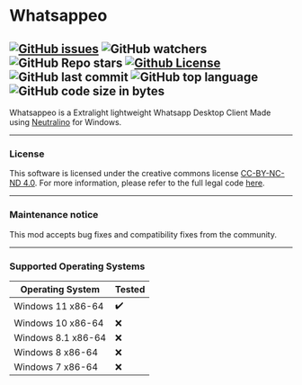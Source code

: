 # Whatsappeo
[![GitHub issues](https://img.shields.io/github/issues/Psycho649/appeo)](https://github.com/Psycho649/Whatsappeo/issues)
![GitHub watchers](https://img.shields.io/github/watchers/Psycho649/Whatsappeo?style=social)
![GitHub Repo stars](https://img.shields.io/github/stars/Psycho649/Whatsappeo?style=social)
[![Github License](https://img.shields.io/badge/license-CC--BY--NC--ND--4.0-lightgrey)](https://creativecommons.org/licenses/by-nc-nd/4.0/)
![GitHub last commit](https://img.shields.io/github/last-commit/Psycho649/Whatsappeo)
![GitHub top language](https://img.shields.io/github/languages/top/Psycho649/Whatsappeo)
![GitHub code size in bytes](https://img.shields.io/github/languages/code-size/Psycho649/Whatsappeo)
---

Whatsappeo is a Extralight lightweight Whatsapp Desktop Client Made using [Neutralino](https://neutralino.js.org) for Windows. 

---

### License
This software is licensed under the creative commons license [CC-BY-NC-ND 4.0](https://creativecommons.org/licenses/by-nc-nd/4.0/). For more information, please refer to the full legal code [here](https://github.com/Psycho649/Whatsappeo/blob/master/License.md).

---

### Maintenance notice
This mod accepts bug fixes and compatibility fixes from the community.

---

### Supported Operating Systems
| Operating System | Tested |
|--|--|
| Windows 11 x86-64 | :heavy_check_mark: |
| Windows 10 x86-64 | :x: |
| Windows 8.1 x86-64 | :x: |
| Windows 8 x86-64 | :x: |
| Windows 7 x86-64 | :x: |
